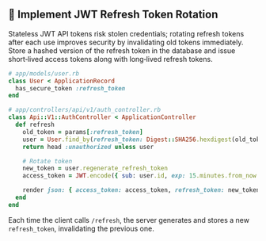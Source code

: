 ## 🔑 Implement JWT Refresh Token Rotation

Stateless JWT API tokens risk stolen credentials; rotating refresh tokens after each use improves security by invalidating old tokens immediately. Store a hashed version of the refresh token in the database and issue short‑lived access tokens along with long‑lived refresh tokens.

```ruby
# app/models/user.rb
class User < ApplicationRecord
  has_secure_token :refresh_token
end
```

```ruby
# app/controllers/api/v1/auth_controller.rb
class Api::V1::AuthController < ApplicationController
  def refresh
    old_token = params[:refresh_token]
    user = User.find_by(refresh_token: Digest::SHA256.hexdigest(old_token))
    return head :unauthorized unless user

    # Rotate token
    new_token = user.regenerate_refresh_token
    access_token = JWT.encode({ sub: user.id, exp: 15.minutes.from_now.to_i }, Rails.application.secret_key_base)

    render json: { access_token: access_token, refresh_token: new_token }
  end
end
```

Each time the client calls `/refresh`, the server generates and stores a new `refresh_token`, invalidating the previous one.